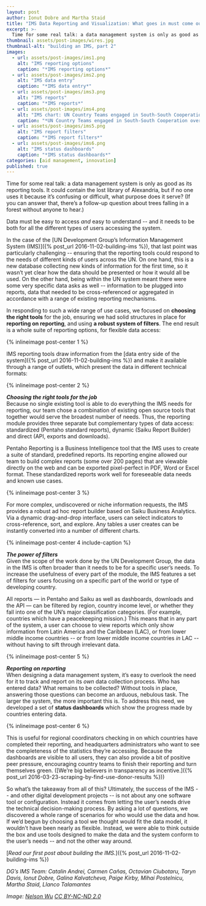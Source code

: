 ```yaml
---
layout: post
author: Ionut Dobre and Martha Staid
title: "IMS Data Reporting and Visualization: What goes in must come out"
excerpt: >-
  Time for some real talk: a data management system is only as good as its reporting tools. It could contain the lost library of Alexandria, but if no one uses it because it’s confusing or difficult, what purpose does it serve?...
thumbnail: assets/post-images/wires.jpg
thumbnail-alt: "building an IMS, part 2"
images:
  - url: assets/post-images/ims1.png
    alt: "IMS reporting options"
    caption: "*IMS reporting options*"
  - url: assets/post-images/ims2.png
    alt: "IMS data entry"
    caption: "*IMS data entry*"
  - url: assets/post-images/ims3.png
    alt: "IMS reports"
    caption: "*IMS reports*"
  - url: assets/post-images/ims4.png
    alt: "IMS chart: UN Country Teams engaged in South-South Cooperation over time"
    caption: "*UN Country Teams engaged in South-South Cooperation over time*"
  - url: assets/post-images/ims5.png
    alt: "IMS report filters"
    caption: "*IMS report filters*"
  - url: assets/post-images/ims6.png
    alt: "IMS status dashboards"
    caption: "*IMS status dashboards*"
categories: [aid management, innovation]
published: true
---
```


Time for some real talk: a data management system is only as good as its reporting tools. It could contain the lost library of Alexandria, but if no one uses it because it’s confusing or difficult, what purpose does it serve? (If you can answer that, there’s a follow-up question about trees falling in a forest without anyone to hear.)

Data must be easy to access *and* easy to understand -- and it needs to be both for all the different types of users accessing the system.

In the case of the [UN Development Group’s Information Management System (IMS)]({% post_url 2016-11-02-building-ims %}), that last point was particularly challenging -- ensuring that the reporting tools could respond to the needs of different kinds of users across the UN. On one hand, this is a new database collecting new kinds of information for the first time, so it wasn’t yet clear how the data should be presented or how it would all be used. On the other hand, being within the UN system meant there were some very specific data asks as well -- information to be plugged into reports, data that needed to be cross-referenced or aggregated in accordance with a range of existing reporting mechanisms.

In responding to such a wide range of use cases, we focused on **choosing the right tools** for the job, ensuring we had solid structures in place for **reporting on reporting**, and using **a robust system of filters**.  The end result is a whole suite of reporting options, for flexible data access:

{% inlineimage post-center 1 %}

IMS reporting tools draw information from the [data entry side of the system]({% post_url 2016-11-02-building-ims %}) and make it available through a range of outlets, which present the data in different technical formats:

{% inlineimage post-center 2 %}

***Choosing the right tools for the job***    
Because no single existing tool is able to do everything the IMS needs for reporting, our team chose a combination of existing open source tools that together would serve the broadest number of needs. Thus, the reporting module provides three separate but complementary types of data access: standardized (Pentaho standard reports), dynamic (Saiku Report Builder) and direct (API, exports and downloads).  

Pentaho Reporting is a Business Intelligence tool that the IMS uses to create a suite of standard, predefined reports. Its reporting engine allowed our team to build complex reports (some over 200 pages) that are viewable directly on the web and can be exported pixel-perfect in PDF, Word or Excel format. These standardized reports work well for foreseeable data needs and known use cases.

{% inlineimage post-center 3 %}

For more complex, undiscovered or niche information requests, the IMS provides a robust ad hoc report builder based on Saiku Business Analytics. Via a dynamic drag-and-drop interface, users can select indicators to cross-reference, sort, and explore. Any tables a user creates can be instantly converted into a number of different charts.

{% inlineimage post-center 4 include-caption %}

***The power of filters***    
Given the scope of the work done by the UN Development Group, the data in the IMS is often broader than it needs to be for a specific user’s needs. To increase the usefulness of every part of the module, the IMS features a set of filters for users focusing on a specific part of the world or type of developing country. 

All reports — in Pentaho and Saiku as well as dashboards, downloads and the API — can be filtered by region, country income level, or whether they fall into one of the UN’s major classification categories. (For example, countries which have a peacekeeping mission.)  This means that in any part of the system, a user can choose to view reports which only show information from Latin America and the Caribbean (LAC), or from lower middle income countries -- or from lower middle income countries *in* LAC -- without having to sift through irrelevant data.

{% inlineimage post-center 5 %}

***Reporting on reporting***    
When designing a data management system, it’s easy to overlook the need for it to track and report on its *own* data collection process. Who has entered data?  What remains to be collected?  Without tools in place, answering those questions can become an arduous, nebulous task.  The larger the system, the more important this is.  To address this need, we developed a set of **status dashboards** which show the progress made by countries entering data.

{% inlineimage post-center 6 %}

This is useful for regional coordinators checking in on which countries have completed their reporting, and headquarters administrators who want to see the completeness of the statistics they’re accessing. Because the dashboards are visible to all users, they can also provide a bit of positive peer pressure, encouraging country teams to finish their reporting and turn themselves green. ([We’re big believers in transparency as incentive.]({% post_url 2016-03-23-scraping-by-find-use-donor-results %})) 

So what’s the takeaway from all of this? Ultimately, the success of the IMS -- and other digital development projects -- is not about any one software tool or configuration. Instead it comes from letting the user’s needs drive the technical decision-making process. By asking a lot of questions, we discovered a whole range of scenarios for who would use the data and how. If we’d begun by choosing a tool we thought would fit the data model, it wouldn’t have been nearly as flexible. Instead, we were able to think outside the box and use tools designed to make the data and the system conform to the user’s needs -- and not the other way around.  

[*Read our first post about building the IMS.*]({% post_url 2016-11-02-building-ims %})

*DG’s IMS Team: Catalin Andrei, Carmen Cañas, Octavian Ciubotaru, Taryn Davis, Ionut Dobre, Galina Kalvatcheva, Paige Kirby, Mihai Postelnicu, Martha Staid, Llanco Talamantes* 

*Image: [Nelson Wu](https://www.flickr.com/photos/uhho/3451558375/) [CC BY-NC-ND 2.0](https://creativecommons.org/licenses/by-nc-nd/2.0/)*
